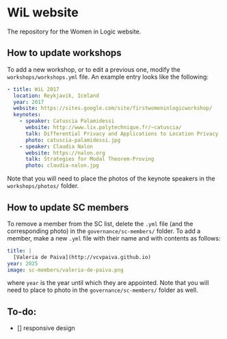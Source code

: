 # WiL website

The repository for the Women in Logic website.


## How to update workshops

To add a new workshop, or to edit a previous one, modify the `workshops/workshops.yml` file.
An example entry looks like the following:

```yaml
- title: WiL 2017
  location: Reykjavik, Iceland
  year: 2017
  website: https://sites.google.com/site/firstwomeninlogicworkshop/
  keynotes:
    - speaker: Catuscia Palamidessi
      website: http://www.lix.polytechnique.fr/~catuscia/
      talk: Differential Privacy and Applications to Location Privacy
      photo: catuscia-palamidessi.jpg
    - speaker: Claudia Nalon
      website: https://nalon.org
      talk: Strategies for Modal Theorem-Proving
      photo: claudia-nalon.jpg
```

Note that you will need to place the photos of the keynote speakers in the `workshops/photos/` folder.


## How to update SC members

To remove a member from the SC list, delete the `.yml` file (and the corresponding photo) in the `governance/sc-members/` folder.
To add a member, make a new `.yml` file with their name and with contents as follows:

```yaml
title: |
  [Valeria de Paiva](http://vcvpaiva.github.io)
year: 2025
image: sc-members/valeria-de-paiva.png
```

where `year` is the year until which they are appointed.
Note that you will need to place to photo in the `governance/sc-members/` folder as well.


## To-do:

- [] responsive design
